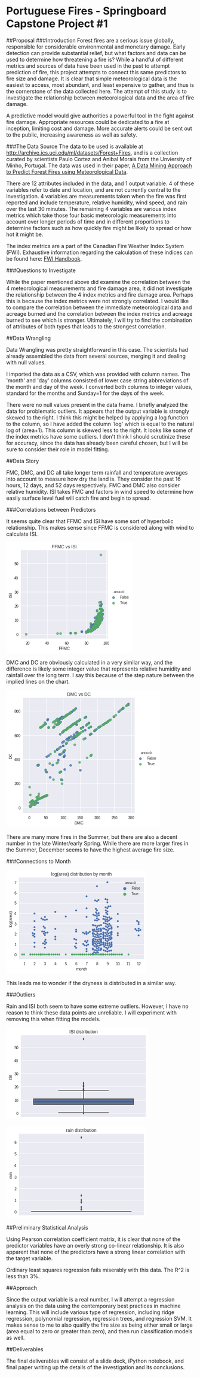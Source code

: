 # Portuguese Fires - Springboard Capstone Project #1
##Proposal
###Introduction
Forest fires are a serious issue globally, responsible for considerable environmental and monetary damage. Early detection can provide substantial relief, but what factors and data can be used to determine how threatening a fire is? While a handful of different metrics and sources of data have been used in the past to attempt prediction of fire, this project attempts to connect this same predictors to fire size and damage.  It is clear that simple meteorological data is the easiest to access, most abundant, and least expensive to gather, and thus is the cornerstone of the data collected here. The attempt of this study is to investigate the relationship between meteorological data and the area of fire damage.

A predictive model would give authorities a powerful tool in the fight against fire damage. Appropriate resources could be dedicated to a fire at inception, limiting cost and damage. More accurate alerts could be sent out to the public, increasing awareness as well as safety.

###The Data Source
The data to be used is available at http://archive.ics.uci.edu/ml/datasets/Forest+Fires, and is a collection curated by scientists Paulo Cortez and Anibal Morais from the Unviersity of Minho, Portugal. The data was used in their paper, [A Data Mining Approach to Predict Forest Fires using Meteorological Data](http://www3.dsi.uminho.pt/pcortez/fires.pdf).

There are 12 attributes included in the data, and 1 output variable. 4 of these variables refer to date and location, and are not currently central to the investigation. 4 variables are measurements taken when the fire was first reported and include temperature, relative humidity, wind speed, and rain over the last 30 minutes. The remaining 4 variables are various index metrics which take those four basic meteorologic measurements into account over longer periods of time and in different proportions to determine factors such as how quickly fire might be likely to spread or how hot it might be.

The index metrics are a part of the Canadian Fire Weather Index System (FWI). Exhaustive information regarding the calculation of these indices can be found here: [FWI Handbook](https://www.frames.gov/files/6014/1576/1411/FWI-history.pdf).

###Questions to Investigate

While the paper mentioned above did examine the correlation between the 4 meteorological measurements and fire damage area, it did not investigate the relationship between the 4 index metrics and fire damage area. Perhaps this is because the index metrics were not strongly correlated. I would like to compare the correlation between the immediate meteorological data and acreage burned and the correlation between the index metrics and acreage burned to see which is stronger. Ultimately, I will try to find the combination of attributes of both types that leads to the strongest correlation.

##Data Wrangling

Data Wrangling was pretty straightforward in this case. The scientists had already assembled the data from several sources, merging it and dealing with null values.

I imported the data as a CSV, which was provided with column names. The 'month' and 'day' columns consisted of lower case string abbreviations of the month and day of the week. I converted both columns to integer values, standard for the months and Sunday=1 for the days of the week.

There were no null values present in the data frame. I briefly analyzed the data for problematic outliers. It appears that the output variable is strongly skewed to the right. I think this might be helped by applying a log function to the column, so I have added the column 'log' which is equal to the natural log of (area+1). This column is skewed less to the right. It looks like some of the index metrics have some outliers. I don't think I should scrutinize these for accuracy, since the data has already been careful chosen, but I will be sure to consider their role in model fitting.

##Data Story

FMC, DMC, and DC all take longer term rainfall and temperature averages into account to measure how dry the land is. They consider the past 16 hours, 12 days, and 52 days respectively. FMC and DMC also consider relative humidity. ISI takes FMC and factors in wind speed to determine how easily surface level fuel will catch fire and begin to spread.

###Correlations between Predictors

It seems quite clear that FFMC and ISI have some sort of hyperbolic relationship. This makes sense since FFMC is considered along with wind to calculate ISI.

![FFMC vs ISI](https://github.com/davidjwatts/portuguese_fires/blob/master/images/FFMCvsISI.png "FFMC vs ISI")

DMC and DC are obviously calculated in a very similar way, and the difference is likely some integer value that represents relative humidity and rainfall over the long term. I say this because of the step nature between the implied lines on the chart.

![FFMC vs ISI](https://github.com/davidjwatts/portuguese_fires/blob/master/images/DMCvsDC.png "DMC vs DC")

There are many more fires in the Summer, but there are also a decent number in the late Winter/early Spring. While there are more larger fires in the Summer, December seems to have the highest average fire size.

###Connections to Month

![Fire Damage by Month](https://github.com/davidjwatts/portuguese_fires/blob/master/images/firesbymonth.png "Fire Damage by Month")

This leads me to wonder if the dryness is distributed in a similar way.

<INSERT CHART OF DMC by month>

###Outliers

Rain and ISI both seem to have some extreme outliers. However, I have no reason to think these data points are unreliable. I will experiment with removing this when fitting the models.

![ISI dist](https://github.com/davidjwatts/portuguese_fires/blob/master/images/ISIdist.png "ISI Distribution")

![Rain dist](https://github.com/davidjwatts/portuguese_fires/blob/master/images/raindist.png "Rain Distribution")

##Preliminary Statistical Analysis

Using Pearson correlation coefficient matrix, it is clear that none of the predictor variables have an overly strong co-linear relationship. It is also apparent that none of the predictors have a strong linear correlation with the target variable.

Ordinary least squares regression fails miserably with this data. The R^2 is less than 3%.  

##Approach

Since the output variable is a real number, I will attempt a regression analysis on the data using the contemporary best practices in machine learning. This will include various type of regression, including ridge regression, polynomial regression, regression trees, and regression SVM. It makes sense to me to also qualify the fire size as being either small or large (area equal to zero or greater than zero), and then run classification models as well.

##Deliverables

The final deliverables will consist of a slide deck, iPython notebook, and final paper writing up the details of the investigation and its conclusions.
